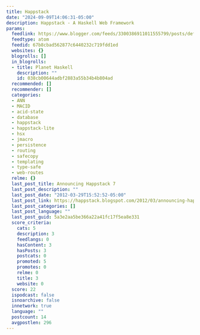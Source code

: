 ```yaml
---
title: Happstack
date: "2024-09-09T14:06:31-05:00"
description: Happstack - A Haskell Web Framework
params:
  feedlink: https://www.blogger.com/feeds/3300386911011555799/posts/default
  feedtype: atom
  feedid: 67b8cbad562877c6440232c719fdd1ed
  websites: {}
  blogrolls: []
  in_blogrolls:
  - title: Planet Haskell
    description: ""
    id: 038cb00644adbf2883a55b34b4b804ad
  recommended: []
  recommender: []
  categories:
  - ANN
  - MACID
  - acid-state
  - database
  - happstack
  - happstack-lite
  - hsx
  - jmacro
  - persistence
  - routing
  - safecopy
  - templating
  - type-safe
  - web-routes
  relme: {}
  last_post_title: Announcing Happstack 7
  last_post_description: ""
  last_post_date: "2012-03-29T15:52:52-05:00"
  last_post_link: https://happstack.blogspot.com/2012/03/announcing-happstack-7.html
  last_post_categories: []
  last_post_language: ""
  last_post_guid: 5a3e2aa5be366a22a41fc17f5ea8e331
  score_criteria:
    cats: 5
    description: 3
    feedlangs: 0
    hasContent: 3
    hasPosts: 3
    postcats: 0
    promoted: 5
    promotes: 0
    relme: 0
    title: 3
    website: 0
  score: 22
  ispodcast: false
  isnoarchive: false
  innetwork: true
  language: ""
  postcount: 14
  avgpostlen: 296
---
```

